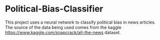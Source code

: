 # Political-Bias-Classifier

This project uses a neural network to classify political bias in news articles. The source of the data being used comes from the kaggle https://www.kaggle.com/snapcrack/all-the-news dataset. 

